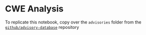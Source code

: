 # CWE Analysis

To replicate this notebook, copy over the `advisories` folder from the [`github/advisory-database`](https://github.com/github/advisory-database) repository